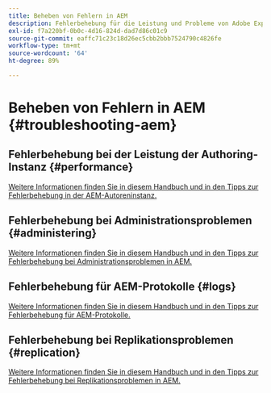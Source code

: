 ```yaml
---
title: Beheben von Fehlern in AEM
description: Fehlerbehebung für die Leistung und Probleme von Adobe Experience Manager 6.5.
exl-id: f7a220bf-0b0c-4d16-824d-dad7d86c01c9
source-git-commit: eaffc71c23c18d26ec5cbb2bbb7524790c4826fe
workflow-type: tm+mt
source-wordcount: '64'
ht-degree: 89%

---
```


# Beheben von Fehlern in AEM {#troubleshooting-aem}

## Fehlerbehebung bei der Leistung der Authoring-Instanz {#performance}

[Weitere Informationen finden Sie in diesem Handbuch und in den Tipps zur Fehlerbehebung in der AEM-Autoreninstanz.](/help/sites-authoring/troubleshooting.md)

## Fehlerbehebung bei Administrationsproblemen {#administering}

[Weitere Informationen finden Sie in diesem Handbuch und in den Tipps zur Fehlerbehebung bei Administrationsproblemen in AEM.](/help/sites-administering/troubleshoot.md)

## Fehlerbehebung für AEM-Protokolle {#logs}

[Weitere Informationen finden Sie in diesem Handbuch und in den Tipps zur Fehlerbehebung für AEM-Protokolle.](/help/sites-administering/troubleshooting.md)

## Fehlerbehebung bei Replikationsproblemen {#replication}

[Weitere Informationen finden Sie in diesem Handbuch und in den Tipps zur Fehlerbehebung bei Replikationsproblemen in AEM.](/help/sites-deploying/troubleshoot-rep.md)
